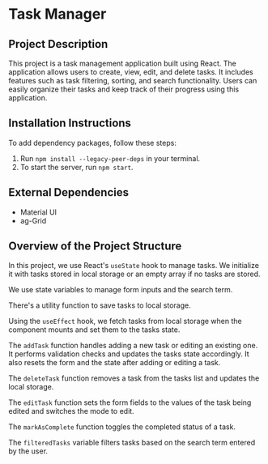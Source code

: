 # Task Manager

## Project Description

This project is a task management application built using React. The application allows users to create, view, edit, and delete tasks. It includes features such as task filtering, sorting, and search functionality. Users can easily organize their tasks and keep track of their progress using this application.

## Installation Instructions

To add dependency packages, follow these steps:

1. Run `npm install --legacy-peer-deps` in your terminal.
2. To start the server, run `npm start`.

## External Dependencies

- Material UI
- ag-Grid

## Overview of the Project Structure

In this project, we use React's `useState` hook to manage tasks. We initialize it with tasks stored in local storage or an empty array if no tasks are stored.

We use state variables to manage form inputs and the search term.

There's a utility function to save tasks to local storage.

Using the `useEffect` hook, we fetch tasks from local storage when the component mounts and set them to the tasks state.

The `addTask` function handles adding a new task or editing an existing one. It performs validation checks and updates the tasks state accordingly. It also resets the form and the state after adding or editing a task.

The `deleteTask` function removes a task from the tasks list and updates the local storage.

The `editTask` function sets the form fields to the values of the task being edited and switches the mode to edit.

The `markAsComplete` function toggles the completed status of a task.

The `filteredTasks` variable filters tasks based on the search term entered by the user.

